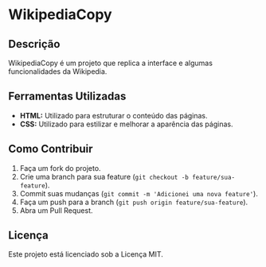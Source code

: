 # WikipediaCopy

## Descrição
WikipediaCopy é um projeto que replica a interface e algumas funcionalidades da Wikipedia.

## Ferramentas Utilizadas
- **HTML:** Utilizado para estruturar o conteúdo das páginas.
- **CSS:** Utilizado para estilizar e melhorar a aparência das páginas.

## Como Contribuir
1. Faça um fork do projeto.
2. Crie uma branch para sua feature (`git checkout -b feature/sua-feature`).
3. Commit suas mudanças (`git commit -m 'Adicionei uma nova feature'`).
4. Faça um push para a branch (`git push origin feature/sua-feature`).
5. Abra um Pull Request.

## Licença
Este projeto está licenciado sob a Licença MIT.
